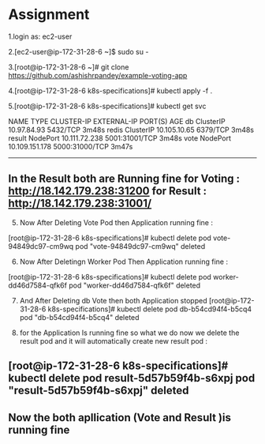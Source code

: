 # Assignment

1.login as: ec2-user

2.[ec2-user@ip-172-31-28-6 ~]$ sudo su -

3.[root@ip-172-31-28-6 ~]# git clone https://github.com/ashishrpandey/example-voting-app


4.[root@ip-172-31-28-6 k8s-specifications]# kubectl apply -f .


5.[root@ip-172-31-28-6 k8s-specifications]# kubectl get svc

NAME     TYPE        CLUSTER-IP       EXTERNAL-IP   PORT(S)          AGE
db       ClusterIP   10.97.84.93      <none>        5432/TCP         3m48s
redis    ClusterIP   10.105.10.65     <none>        6379/TCP         3m48s
result   NodePort    10.111.72.238    <none>        5001:31001/TCP   3m48s
vote     NodePort    10.109.151.178   <none>        5000:31000/TCP   3m47s

----------------------------------------------------------
  In the Result both are Running fine 
  for Voting :  http://18.142.179.238:31200
  for Result :  http://18.142.179.238:31001/
---------------------------------------------------------  

 5. Now After Deleting Vote Pod then Application running fine : 
  
  [root@ip-172-31-28-6 k8s-specifications]# kubectl delete pod vote-94849dc97-cm9wq
  pod "vote-94849dc97-cm9wq" deleted
  
6.  Now After Deletingn Worker Pod Then Application running fine :
  
  [root@ip-172-31-28-6 k8s-specifications]# kubectl delete pod worker-dd46d7584-qfk6f
  pod "worker-dd46d7584-qfk6f" deleted
   
7.  And After Deleting db Vote then both Application stopped 
  [root@ip-172-31-28-6 k8s-specifications]# kubectl delete pod db-b54cd94f4-b5cq4
  pod "db-b54cd94f4-b5cq4" deleted
  
  
  
8. for the Application Is running fine so what we do now we delete the result pod and it will automatically create new result pod :
  
  [root@ip-172-31-28-6 k8s-specifications]# kubectl delete pod result-5d57b59f4b-s6xpj
  pod "result-5d57b59f4b-s6xpj" deleted
-----------------------------------------------------  
  Now the both apllication (Vote and Result )is running fine
-------------------------------------------------------
  
  

  
  
  
      
  








